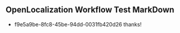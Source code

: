 ## OpenLocalization Workflow Test MarkDown
* f9e5a9be-8fc8-45be-94dd-0031fb420d26 thanks!

<!--HONumber=Jul16_HO3-->



